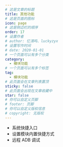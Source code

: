 ```yaml
---
# 这是文章的标题
title: 其他功能
# 这是页面的图标
icon: page
# 这是侧边栏的顺序
order: 17
# 设置作者
# author: 忆清鸣、luckyzyx
# 设置写作时间
# date: 2020-01-01
# 一个页面可以有多个分类
category:
  - 模块功能
# 一个页面可以有多个标签
tag:
  - 模块功能
# 此页面会在文章列表置顶
sticky: false
# 此页面会出现在文章收藏中
star: false
# 你可以自定义页脚
# footer: 页脚
# 你可以自定义版权信息
# copyright: 无版权
---
```


- 系统快捷入口
- 设置模块内置快捷方式
- 远程 ADB 调试
